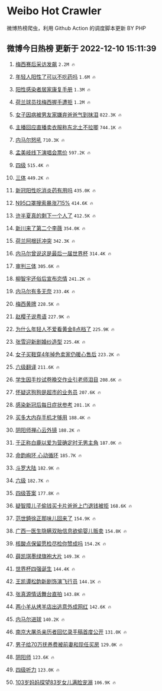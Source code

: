# Weibo Hot Crawler 



微博热榜爬虫，利用 Github Action 的调度脚本更新 BY PHP 


## 微博今日热榜 更新于 2022-12-10 15:11:39 
1. [梅西赛后采访发飙](https://s.weibo.com/weibo?q=%23%E6%A2%85%E8%A5%BF%E8%B5%9B%E5%90%8E%E9%87%87%E8%AE%BF%E5%8F%91%E9%A3%99%23&t=31&band_rank=1&Refer=top) `2.2M 🔥` 

1. [年轻人阳性了可以不吃药吗](https://s.weibo.com/weibo?q=%23%E5%B9%B4%E8%BD%BB%E4%BA%BA%E9%98%B3%E6%80%A7%E4%BA%86%E5%8F%AF%E4%BB%A5%E4%B8%8D%E5%90%83%E8%8D%AF%E5%90%97%23&t=31&band_rank=2&Refer=top) `1.6M 🔥` 

1. [阳性感染者居家康复手册](https://s.weibo.com/weibo?q=%23%E9%98%B3%E6%80%A7%E6%84%9F%E6%9F%93%E8%80%85%E5%B1%85%E5%AE%B6%E5%BA%B7%E5%A4%8D%E6%89%8B%E5%86%8C%23&t=31&band_rank=3&Refer=top) `1.3M 🔥` 

1. [荷兰球员找梅西握手遭拒](https://s.weibo.com/weibo?q=%23%E8%8D%B7%E5%85%B0%E7%90%83%E5%91%98%E6%89%BE%E6%A2%85%E8%A5%BF%E6%8F%A1%E6%89%8B%E9%81%AD%E6%8B%92%23&t=31&band_rank=4&Refer=top) `1.2M 🔥` 

1. [女子因病被男友家嫌弃爸爸气到抹泪](https://s.weibo.com/weibo?q=%23%E5%A5%B3%E5%AD%90%E5%9B%A0%E7%97%85%E8%A2%AB%E7%94%B7%E5%8F%8B%E5%AE%B6%E5%AB%8C%E5%BC%83%E7%88%B8%E7%88%B8%E6%B0%94%E5%88%B0%E6%8A%B9%E6%B3%AA%23&t=31&band_rank=5&Refer=top) `822.3K 🔥` 

1. [主播回应直播卖衣服称东北土不拉唧](https://s.weibo.com/weibo?q=%23%E4%B8%BB%E6%92%AD%E5%9B%9E%E5%BA%94%E7%9B%B4%E6%92%AD%E5%8D%96%E8%A1%A3%E6%9C%8D%E7%A7%B0%E4%B8%9C%E5%8C%97%E5%9C%9F%E4%B8%8D%E6%8B%89%E5%94%A7%23&t=31&band_rank=6&Refer=top) `744.1K 🔥` 

1. [内马尔怒吼](https://s.weibo.com/weibo?q=%23%E5%86%85%E9%A9%AC%E5%B0%94%E6%80%92%E5%90%BC%23&t=31&band_rank=7&Refer=top) `710.3K 🔥` 

1. [孟美岐线下演唱会票价](https://s.weibo.com/weibo?q=%23%E5%AD%9F%E7%BE%8E%E5%B2%90%E7%BA%BF%E4%B8%8B%E6%BC%94%E5%94%B1%E4%BC%9A%E7%A5%A8%E4%BB%B7%23&t=31&band_rank=8&Refer=top) `597.2K 🔥` 

1. [四级](https://s.weibo.com/weibo?q=%23%E5%9B%9B%E7%BA%A7%23&t=31&band_rank=9&Refer=top) `515.4K 🔥` 

1. [三体](https://s.weibo.com/weibo?q=%23%E4%B8%89%E4%BD%93%23&t=31&band_rank=10&Refer=top) `449.2K 🔥` 

1. [新冠阳性吃消炎药有用吗](https://s.weibo.com/weibo?q=%23%E6%96%B0%E5%86%A0%E9%98%B3%E6%80%A7%E5%90%83%E6%B6%88%E7%82%8E%E8%8D%AF%E6%9C%89%E7%94%A8%E5%90%97%23&t=31&band_rank=11&Refer=top) `435.0K 🔥` 

1. [N95口罩搜索暴涨715%](https://s.weibo.com/weibo?q=%23N95%E5%8F%A3%E7%BD%A9%E6%90%9C%E7%B4%A2%E6%9A%B4%E6%B6%A8715%25%23&t=31&band_rank=12&Refer=top) `414.6K 🔥` 

1. [许半夏真的剩下一个人了](https://s.weibo.com/weibo?q=%23%E8%AE%B8%E5%8D%8A%E5%A4%8F%E7%9C%9F%E7%9A%84%E5%89%A9%E4%B8%8B%E4%B8%80%E4%B8%AA%E4%BA%BA%E4%BA%86%23&t=31&band_rank=13&Refer=top) `412.5K 🔥` 

1. [新川来了第二个李薇](https://s.weibo.com/weibo?q=%23%E6%96%B0%E5%B7%9D%E6%9D%A5%E4%BA%86%E7%AC%AC%E4%BA%8C%E4%B8%AA%E6%9D%8E%E8%96%87%23&t=31&band_rank=14&Refer=top) `354.0K 🔥` 

1. [荷兰阿根廷冲突](https://s.weibo.com/weibo?q=%23%E8%8D%B7%E5%85%B0%E9%98%BF%E6%A0%B9%E5%BB%B7%E5%86%B2%E7%AA%81%23&t=31&band_rank=15&Refer=top) `342.3K 🔥` 

1. [内马尔曾说这是最后一届世界杯](https://s.weibo.com/weibo?q=%23%E5%86%85%E9%A9%AC%E5%B0%94%E6%9B%BE%E8%AF%B4%E8%BF%99%E6%98%AF%E6%9C%80%E5%90%8E%E4%B8%80%E5%B1%8A%E4%B8%96%E7%95%8C%E6%9D%AF%23&t=31&band_rank=16&Refer=top) `314.4K 🔥` 

1. [审判三体](https://s.weibo.com/weibo?q=%E5%AE%A1%E5%88%A4%E4%B8%89%E4%BD%93&t=31&band_rank=17&Refer=top) `305.6K 🔥` 

1. [柳智宇还俗后宣布恋情](https://s.weibo.com/weibo?q=%23%E6%9F%B3%E6%99%BA%E5%AE%87%E8%BF%98%E4%BF%97%E5%90%8E%E5%AE%A3%E5%B8%83%E6%81%8B%E6%83%85%23&t=31&band_rank=18&Refer=top) `241.2K 🔥` 

1. [内马尔有多无奈](https://s.weibo.com/weibo?q=%23%E5%86%85%E9%A9%AC%E5%B0%94%E6%9C%89%E5%A4%9A%E6%97%A0%E5%A5%88%23&t=31&band_rank=19&Refer=top) `233.4K 🔥` 

1. [梅西黄牌](https://s.weibo.com/weibo?q=%E6%A2%85%E8%A5%BF%E9%BB%84%E7%89%8C&t=31&band_rank=20&Refer=top) `228.5K 🔥` 

1. [赵樱子说粤语](https://s.weibo.com/weibo?q=%23%E8%B5%B5%E6%A8%B1%E5%AD%90%E8%AF%B4%E7%B2%A4%E8%AF%AD%23&t=31&band_rank=21&Refer=top) `227.9K 🔥` 

1. [为什么年轻人不爱看黄金8点档了](https://s.weibo.com/weibo?q=%23%E4%B8%BA%E4%BB%80%E4%B9%88%E5%B9%B4%E8%BD%BB%E4%BA%BA%E4%B8%8D%E7%88%B1%E7%9C%8B%E9%BB%84%E9%87%918%E7%82%B9%E6%A1%A3%E4%BA%86%23&t=31&band_rank=22&Refer=top) `225.9K 🔥` 

1. [张雪迎新剧婚纱造型](https://s.weibo.com/weibo?q=%23%E5%BC%A0%E9%9B%AA%E8%BF%8E%E6%96%B0%E5%89%A7%E5%A9%9A%E7%BA%B1%E9%80%A0%E5%9E%8B%23&t=31&band_rank=23&Refer=top) `225.4K 🔥` 

1. [女子买鞋穿4年掉色卖家仍暖心售后](https://s.weibo.com/weibo?q=%23%E5%A5%B3%E5%AD%90%E4%B9%B0%E9%9E%8B%E7%A9%BF4%E5%B9%B4%E6%8E%89%E8%89%B2%E5%8D%96%E5%AE%B6%E4%BB%8D%E6%9A%96%E5%BF%83%E5%94%AE%E5%90%8E%23&t=31&band_rank=24&Refer=top) `223.2K 🔥` 

1. [六级翻译](https://s.weibo.com/weibo?q=%E5%85%AD%E7%BA%A7%E7%BF%BB%E8%AF%91&t=31&band_rank=25&Refer=top) `211.6K 🔥` 

1. [学生因手抄试卷晚交作业引老师泪目](https://s.weibo.com/weibo?q=%23%E5%AD%A6%E7%94%9F%E5%9B%A0%E6%89%8B%E6%8A%84%E8%AF%95%E5%8D%B7%E6%99%9A%E4%BA%A4%E4%BD%9C%E4%B8%9A%E5%BC%95%E8%80%81%E5%B8%88%E6%B3%AA%E7%9B%AE%23&t=31&band_rank=26&Refer=top) `208.6K 🔥` 

1. [怀疑这狗狗是超市的业务员](https://s.weibo.com/weibo?q=%23%E6%80%80%E7%96%91%E8%BF%99%E7%8B%97%E7%8B%97%E6%98%AF%E8%B6%85%E5%B8%82%E7%9A%84%E4%B8%9A%E5%8A%A1%E5%91%98%23&t=31&band_rank=27&Refer=top) `207.6K 🔥` 

1. [感染新冠后每日症状参考](https://s.weibo.com/weibo?q=%23%E6%84%9F%E6%9F%93%E6%96%B0%E5%86%A0%E5%90%8E%E6%AF%8F%E6%97%A5%E7%97%87%E7%8A%B6%E5%8F%82%E8%80%83%23&t=31&band_rank=28&Refer=top) `201.1K 🔥` 

1. [买多大内存手机才够用](https://s.weibo.com/weibo?q=%23%E4%B9%B0%E5%A4%9A%E5%A4%A7%E5%86%85%E5%AD%98%E6%89%8B%E6%9C%BA%E6%89%8D%E5%A4%9F%E7%94%A8%23&t=31&band_rank=29&Refer=top) `188.4K 🔥` 

1. [阴阳师禅心云外镜](https://s.weibo.com/weibo?q=%23%E9%98%B4%E9%98%B3%E5%B8%88%E7%A6%85%E5%BF%83%E4%BA%91%E5%A4%96%E9%95%9C%23&t=31&band_rank=30&Refer=top) `188.2K 🔥` 

1. [于正称白鹿以爱为营确定时无男主角](https://s.weibo.com/weibo?q=%23%E4%BA%8E%E6%AD%A3%E7%A7%B0%E7%99%BD%E9%B9%BF%E4%BB%A5%E7%88%B1%E4%B8%BA%E8%90%A5%E7%A1%AE%E5%AE%9A%E6%97%B6%E6%97%A0%E7%94%B7%E4%B8%BB%E8%A7%92%23&t=31&band_rank=31&Refer=top) `187.0K 🔥` 

1. [命韵峋环 心动循环](https://s.weibo.com/weibo?q=%E5%91%BD%E9%9F%B5%E5%B3%8B%E7%8E%AF%20%E5%BF%83%E5%8A%A8%E5%BE%AA%E7%8E%AF&t=31&band_rank=32&Refer=top) `185.7K 🔥` 

1. [斗罗大陆](https://s.weibo.com/weibo?q=%E6%96%97%E7%BD%97%E5%A4%A7%E9%99%86&t=31&band_rank=33&Refer=top) `182.9K 🔥` 

1. [六级](https://s.weibo.com/weibo?q=%E5%85%AD%E7%BA%A7&t=31&band_rank=34&Refer=top) `182.7K 🔥` 

1. [四级答案](https://s.weibo.com/weibo?q=%E5%9B%9B%E7%BA%A7%E7%AD%94%E6%A1%88&t=31&band_rank=35&Refer=top) `177.8K 🔥` 

1. [疑智障儿子偷钱买卡片爸爸上门退钱被拒](https://s.weibo.com/weibo?q=%23%E7%96%91%E6%99%BA%E9%9A%9C%E5%84%BF%E5%AD%90%E5%81%B7%E9%92%B1%E4%B9%B0%E5%8D%A1%E7%89%87%E7%88%B8%E7%88%B8%E4%B8%8A%E9%97%A8%E9%80%80%E9%92%B1%E8%A2%AB%E6%8B%92%23&t=31&band_rank=36&Refer=top) `168.6K 🔥` 

1. [范世錡徐正那味儿回来了](https://s.weibo.com/weibo?q=%23%E8%8C%83%E4%B8%96%E9%8C%A1%E5%BE%90%E6%AD%A3%E9%82%A3%E5%91%B3%E5%84%BF%E5%9B%9E%E6%9D%A5%E4%BA%86%23&t=31&band_rank=37&Refer=top) `154.9K 🔥` 

1. [广西一医生隐瞒双胎信息欲偷婴儿贩卖](https://s.weibo.com/weibo?q=%23%E5%B9%BF%E8%A5%BF%E4%B8%80%E5%8C%BB%E7%94%9F%E9%9A%90%E7%9E%92%E5%8F%8C%E8%83%8E%E4%BF%A1%E6%81%AF%E6%AC%B2%E5%81%B7%E5%A9%B4%E5%84%BF%E8%B4%A9%E5%8D%96%23&t=31&band_rank=38&Refer=top) `154.8K 🔥` 

1. [核酸点保留愿检尽检你赞成吗](https://s.weibo.com/weibo?q=%23%E6%A0%B8%E9%85%B8%E7%82%B9%E4%BF%9D%E7%95%99%E6%84%BF%E6%A3%80%E5%B0%BD%E6%A3%80%E4%BD%A0%E8%B5%9E%E6%88%90%E5%90%97%23&t=31&band_rank=39&Refer=top) `154.2K 🔥` 

1. [薛凯琪墨绿旗袍大片](https://s.weibo.com/weibo?q=%23%E8%96%9B%E5%87%AF%E7%90%AA%E5%A2%A8%E7%BB%BF%E6%97%97%E8%A2%8D%E5%A4%A7%E7%89%87%23&t=31&band_rank=40&Refer=top) `149.3K 🔥` 

1. [世界杯四强诞生](https://s.weibo.com/weibo?q=%23%E4%B8%96%E7%95%8C%E6%9D%AF%E5%9B%9B%E5%BC%BA%E8%AF%9E%E7%94%9F%23&t=31&band_rank=41&Refer=top) `144.4K 🔥` 

1. [王凯谭松韵新剧饰演飞行员](https://s.weibo.com/weibo?q=%23%E7%8E%8B%E5%87%AF%E8%B0%AD%E6%9D%BE%E9%9F%B5%E6%96%B0%E5%89%A7%E9%A5%B0%E6%BC%94%E9%A3%9E%E8%A1%8C%E5%91%98%23&t=31&band_rank=42&Refer=top) `144.1K 🔥` 

1. [张真源情话舞台直拍](https://s.weibo.com/weibo?q=%23%E5%BC%A0%E7%9C%9F%E6%BA%90%E6%83%85%E8%AF%9D%E8%88%9E%E5%8F%B0%E7%9B%B4%E6%8B%8D%23&t=31&band_rank=43&Refer=top) `143.8K 🔥` 

1. [两小羊从烤羊店出逃意外成网红](https://s.weibo.com/weibo?q=%23%E4%B8%A4%E5%B0%8F%E7%BE%8A%E4%BB%8E%E7%83%A4%E7%BE%8A%E5%BA%97%E5%87%BA%E9%80%83%E6%84%8F%E5%A4%96%E6%88%90%E7%BD%91%E7%BA%A2%23&t=31&band_rank=44&Refer=top) `142.6K 🔥` 

1. [内马尔进球](https://s.weibo.com/weibo?q=%23%E5%86%85%E9%A9%AC%E5%B0%94%E8%BF%9B%E7%90%83%23&t=31&band_rank=45&Refer=top) `140.2K 🔥` 

1. [南京大屠杀亲历者回忆录手稿首度公开](https://s.weibo.com/weibo?q=%23%E5%8D%97%E4%BA%AC%E5%A4%A7%E5%B1%A0%E6%9D%80%E4%BA%B2%E5%8E%86%E8%80%85%E5%9B%9E%E5%BF%86%E5%BD%95%E6%89%8B%E7%A8%BF%E9%A6%96%E5%BA%A6%E5%85%AC%E5%BC%80%23&t=31&band_rank=46&Refer=top) `131.0K 🔥` 

1. [男子给70万抚养费被前妻和现任买房](https://s.weibo.com/weibo?q=%23%E7%94%B7%E5%AD%90%E7%BB%9970%E4%B8%87%E6%8A%9A%E5%85%BB%E8%B4%B9%E8%A2%AB%E5%89%8D%E5%A6%BB%E5%92%8C%E7%8E%B0%E4%BB%BB%E4%B9%B0%E6%88%BF%23&t=31&band_rank=47&Refer=top) `129.0K 🔥` 

1. [阴阳师](https://s.weibo.com/weibo?q=%E9%98%B4%E9%98%B3%E5%B8%88&t=31&band_rank=48&Refer=top) `123.6K 🔥` 

1. [四级听力](https://s.weibo.com/weibo?q=%E5%9B%9B%E7%BA%A7%E5%90%AC%E5%8A%9B&t=31&band_rank=49&Refer=top) `123.0K 🔥` 

1. [103岁妈妈探望83岁女儿满脸宠溺](https://s.weibo.com/weibo?q=%23103%E5%B2%81%E5%A6%88%E5%A6%88%E6%8E%A2%E6%9C%9B83%E5%B2%81%E5%A5%B3%E5%84%BF%E6%BB%A1%E8%84%B8%E5%AE%A0%E6%BA%BA%23&t=31&band_rank=50&Refer=top) `106.9K 🔥` 

